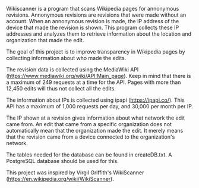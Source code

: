 Wikiscanner is a program that scans Wikipedia pages for annonymous revisions. Annonymous revisions are revisions that were made without an account.
When an annonymous revision is made, the IP address of the device that made the revision is shown.
This program collects these IP addresses and analyzes them to retrieve information about the location and organization that made the edit.

The goal of this project is to improve transparency in Wikipedia pages by collecting information about who made the edits.

The revision data is collected using the MediaWiki API (https://www.mediawiki.org/wiki/API:Main_page).
Keep in mind that there is a maximum of 249 requests at a time for the API. Pages with more than 12,450 edits will thus not collect all the edits.

The information about IPs is collected using ipapi (https://ipapi.co/). This API has a maximum of 1,000 requests per day, and 30,000 per month per IP.

The IP shown at a revision gives information about what network the edit came from. An edit that came from a specific organization does not automatically mean that the organization made the edit. It merely means that the revision came from a device connected to the organization's network.

The tables needed for the database can be found in createDB.txt. A PostgreSQL database should be used for this.

This project was inspired by Virgil Griffith's WikiScanner (https://en.wikipedia.org/wiki/WikiScanner).
